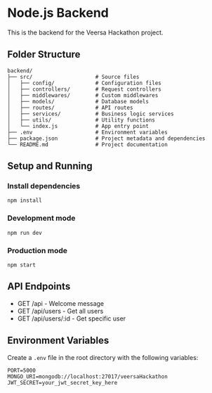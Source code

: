 # Node.js Backend

This is the backend for the Veersa Hackathon project.

## Folder Structure

```
backend/
├── src/                    # Source files
│   ├── config/             # Configuration files
│   ├── controllers/        # Request controllers
│   ├── middlewares/        # Custom middlewares
│   ├── models/             # Database models
│   ├── routes/             # API routes
│   ├── services/           # Business logic services
│   ├── utils/              # Utility functions
│   └── index.js            # App entry point
├── .env                    # Environment variables
├── package.json            # Project metadata and dependencies
└── README.md               # Project documentation
```

## Setup and Running

### Install dependencies
```
npm install
```

### Development mode
```
npm run dev
```

### Production mode
```
npm start
```

## API Endpoints

- GET /api - Welcome message
- GET /api/users - Get all users
- GET /api/users/:id - Get specific user

## Environment Variables

Create a `.env` file in the root directory with the following variables:

```
PORT=5000
MONGO_URI=mongodb://localhost:27017/veersaHackathon
JWT_SECRET=your_jwt_secret_key_here
```
